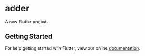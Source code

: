 # adder

A new Flutter project.

## Getting Started

For help getting started with Flutter, view our online
[documentation](https://flutter.io/).
